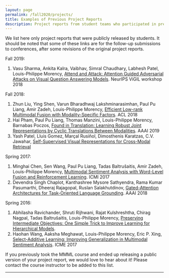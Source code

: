 ```yaml
---
layout: page
permalink: /fall2020/projects/
title: Examples of Previous Project Reports
description: Project reports from student teams who participated in previous editions of the MMML course
---
```


We list here only project reports that were publicly released by students. It should be noted that some of these links are for the follow-up submissions to conferences, after some revisions of the original project reports.

Fall 2019:
1. Vasu Sharma, Ankita Kalra, Vaibhav, Simral Chaudhary, Labhesh Patel, Louis-Philippe Morency, [Attend and Attack: Attention Guided Adversarial Attacks on Visual Question Answering Models](https://nips2018vigil.github.io/static/papers/accepted/33.pdf). NeurIPS ViGIL workshop 2018

Fall 2018:
1. Zhun Liu, Ying Shen, Varun Bharadhwaj Lakshminarasimhan, Paul Pu Liang, Amir Zadeh, Louis-Philippe Morency, [Efficient Low-rank Multimodal Fusion with Modality-Specific Factors](https://arxiv.org/abs/1806.00064). ACL 2018
2. Hai Pham, Paul Pu Liang, Thomas Manzini, Louis-Philippe Morency, Barnabas Poczos, [Found in Translation: Learning Robust Joint Representations by Cyclic Translations Between Modalities](https://arxiv.org/abs/1812.07809). AAAI 2019
3. Yash Patel, Lluis Gomez, Marçal Rusiñol, Dimosthenis Karatzas, C.V. Jawahar, [Self-Supervised Visual Representations for Cross-Modal Retrieval](https://arxiv.org/abs/1902.00378)

Spring 2017:
1. Minghai Chen, Sen Wang, Paul Pu Liang, Tadas Baltrušaitis, Amir Zadeh, Louis-Philippe Morency, [Multimodal Sentiment Analysis with Word-Level Fusion and Reinforcement Learning](https://arxiv.org/abs/1802.00924). ICMI 2017
2. Devendra Singh Chaplot, Kanthashree Mysore Sathyendra, Rama Kumar Pasumarthi, Dheeraj Rajagopal, Ruslan Salakhutdinov, [Gated-Attention Architectures for Task-Oriented Language Grounding](https://arxiv.org/abs/1706.07230). AAAI 2018

Spring 2016:
1. Abhilasha Ravichander, Shruti Rijhwani, Rajat Kulshreshtha, Chirag Nagpal, Tadas Baltrušaitis, Louis-Philippe Morency, [Preserving Intermediate Objectives: One Simple Trick to Improve Learning for Hierarchical Models](https://arxiv.org/abs/1706.07867). 
2. Haohan Wang, Aaksha Meghawat, Louis-Philippe Morency, Eric P. Xing, [Select-Additive Learning: Improving Generalization in Multimodal Sentiment Analysis](https://arxiv.org/abs/1609.05244). ICME 2017

If you previously took the MMML course and ended up releasing a public version of your project report, we would love to hear about it! Please contact the course instructor to be added to this list.

***
